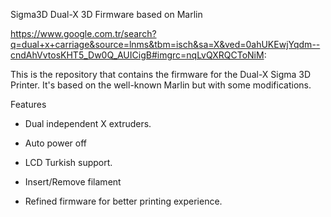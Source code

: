 Sigma3D Dual-X 3D Firmware based on Marlin

https://www.google.com.tr/search?q=dual+x+carriage&source=lnms&tbm=isch&sa=X&ved=0ahUKEwjYqdm--cndAhVvtosKHT5_Dw0Q_AUICigB#imgrc=nqLvQXRQCToNiM:

This is the repository that contains the firmware for the Dual-X Sigma 3D Printer. It's based on the well-known Marlin but with some modifications.

Features

* Dual independent X extruders.

* Auto power off

* LCD Turkish support.

* Insert/Remove filament

* Refined firmware for better printing experience.
